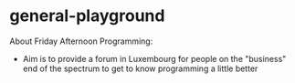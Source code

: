 # general-playground
About Friday Afternoon Programming:

* Aim is to provide a forum in Luxembourg for people on the "business" end of the spectrum to get to know programming a little better
